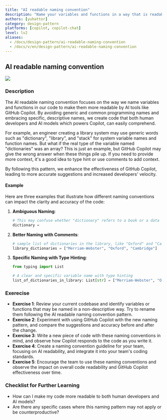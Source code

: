 ```yaml
---
title: "AI readable naming convention"
description: "Name your variables and functions in a way that is readable by AI. Because AI behind GitHub Copilot is GPT-based, which is essentially a natural language model, it will understand code as natural language."
authors: [yuhattor] 
category: design-pattern
platforms: [copilot, copilot-chat]
level: lv2
aliases:
  - /docs/design-pattern/ai-readable-naming-convention
  - /docs/v/en/design-pattern/ai-readable-naming-convention
---
```


## AI readable naming convention

[<img src="https://img.shields.io/badge/Lv2-Practically_Viable_Pattern-green">](https://github.com/orgs/AI-Native-Development/projects/1/)

### Description

The AI readable naming convention focuses on the way we name variables and functions in our code to make them more readable by AI tools like GitHub Copilot. By avoiding generic and common programming names and embracing specific, descriptive names, we create code that both human developers and AI models which powers Copilot, can easily comprehend.

For example, an engineer creating a library system may use generic words such as "dictionary", "library", and "stack" for system variable names and function names. But what if the real type of the variable named "dictionaries" was an array? This is just an example, but GitHub Copilot may give the wrong answer when these things pile up. If you need to provide more context, it's a good idea to type hint or use comments to add context.

By following this pattern, we enhance the effectiveness of GitHub Copilot, leading to more accurate suggestions and increased developers' velocity.

#### Example

Here are three examples that illustrate how different naming conventions can impact the clarity and accuracy of the code:

1. **Ambiguous Naming**:
   ```python
   # This may confuse whether "dictionary" refers to a book or a data type
   dictionary = 
   ```

2. **Better Naming with Comments**:
   ```python
   # sample list of dictionaries in the library, like "Oxford" and "Cambridge"
   library_dictionaries = ["Merriam-Webster", "Oxford", "Cambridge"]
   ```

3. **Specific Naming with Type Hinting**:
   ```python
   from typing import List

   # A clear and specific variable name with type hinting
   list_of_dictionaries_in_library: List[str] = ["Merriam-Webster", "Oxford", "Cambridge"]
   ```

### Exerecise

- **Exercise 1**: Review your current codebase and identify variables or functions that may be named in a non-descriptive way. Try to rename them following the AI readable naming convention pattern.
- **Exercise 2**: Experiment with using GitHub Copilot with the new naming pattern, and compare the suggestions and accuracy before and after the change.
- **Exercise 3**: Write a new piece of code with these naming conventions in mind, and observe how Copilot responds to the code as you write it.
- **Exercise 4**: Create a naming convention guideline for your team, focusing on AI readability, and integrate it into your team's coding standards.
- **Exercise 5**: Encourage the team to use these naming conventions and observe the impact on overall code readability and GitHub Copilot effectiveness over time.

### Checklist for Further Learning

- How can I make my code more readable to both human developers and AI models?
- Are there any specific cases where this naming pattern may not apply or be counterproductive?
